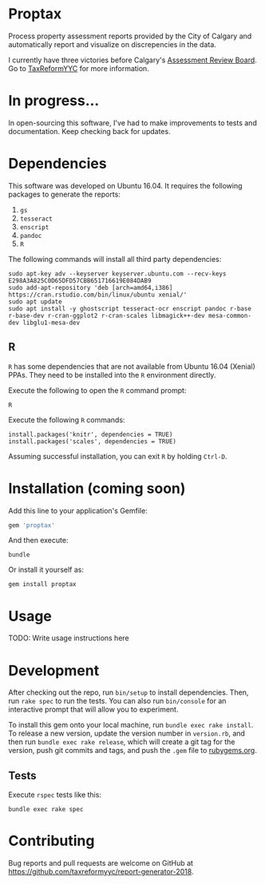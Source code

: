 # Proptax

Process property assessment reports provided by the City of Calgary and automatically report and visualize on discrepencies in the data.

I currently have three victories before Calgary's [Assessment Review Board](http://www.calgaryarb.ca/eCourtPublic/). Go to [TaxReformYYC](https://taxreformyyc.com) for more information.

# In progress...

In open-sourcing this software, I've had to make improvements to tests and documentation. Keep checking back for updates.

# Dependencies

This software was developed on Ubuntu 16.04. It requires the following packages to generate the reports:

1. `gs`
2. `tesseract`
3. `enscript`
4. `pandoc`
5. `R`
    
The following commands will install all third party dependencies:

``` 
sudo apt-key adv --keyserver keyserver.ubuntu.com --recv-keys E298A3A825C0D65DFD57CBB651716619E084DAB9
sudo add-apt-repository 'deb [arch=amd64,i386] https://cran.rstudio.com/bin/linux/ubuntu xenial/'
sudo apt update
sudo apt install -y ghostscript tesseract-ocr enscript pandoc r-base r-base-dev r-cran-ggplot2 r-cran-scales libmagick++-dev mesa-common-dev libglu1-mesa-dev
``` 

## R

`R` has some dependencies that are not available from Ubuntu 16.04 (Xenial) PPAs. They need to be installed into the `R` environment directly.

Execute the following to open the `R` command prompt:

```
R
```

Execute the following `R` commands:

```
install.packages('knitr', dependencies = TRUE)
install.packages('scales', dependencies = TRUE)
```

Assuming successful installation, you can exit `R` by holding `Ctrl-D`.

# Installation (coming soon)

Add this line to your application's Gemfile:

```ruby
gem 'proptax'
```

And then execute:

```
bundle
```

Or install it yourself as:

```
gem install proptax
```

# Usage

TODO: Write usage instructions here

# Development

After checking out the repo, run `bin/setup` to install dependencies. Then, run `rake spec` to run the tests. You can also run `bin/console` for an interactive prompt that will allow you to experiment.

To install this gem onto your local machine, run `bundle exec rake install`. To release a new version, update the version number in `version.rb`, and then run `bundle exec rake release`, which will create a git tag for the version, push git commits and tags, and push the `.gem` file to [rubygems.org](https://rubygems.org).

## Tests

Execute `rspec` tests like this:

```
bundle exec rake spec
```

# Contributing

Bug reports and pull requests are welcome on GitHub at https://github.com/taxreformyyc/report-generator-2018.
